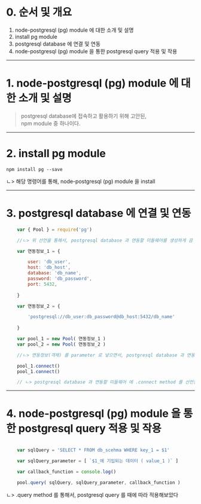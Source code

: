 # 0. 순서 및 개요   
   
1. node-postgresql (pg) module 에 대한 소개 및 설명   
2. install pg module   
3. postgresql database 에 연결 및 연동   
4. node-postgresql (pg) module 을 통한 postgresql query 적용 및 작용   

* * *   
# 1. node-postgresql (pg) module 에 대한 소개 및 설명   
   
>   postgresql database에 접속하고 활용하기 위해 고안된,   
>   npm module 중 하나이다.   
   
* * *
# 2. install pg module   
   
    npm install pg --save   
ㄴ> 해당 명령어를 통해, node-postgresql (pg) module 을 install   
   
* * *
# 3. postgresql database 에 연결 및 연동   
   
```javascript
    var { Pool } = require('pg')

    //ㄴ> 위 선언을 통해서, postgresql database 과 연동할 미들웨어를 생성하게 끔 하는 생성자 함수 를 가져왔다

    var 연동정보_1 = {

        user: 'db_user',
        host: 'db_host',
        database: 'db_name',
        password: 'db_password',
        port: 5432,
    
    }

    var 연동정보_2 = {

        'postgresql://db_user:db_password@db_host:5432/db_name'
    
    }

    var pool_1 = new Pool( 연동정보_1 )
    var pool_2 = new Pool( 연동정보_2 )

    //ㄴ> 연동정보(객체) 를 parameter 로 넣으면서, postgresql database 과 연동할 미들웨어를 변수로 생성/지정했다

    pool_1.connect()
    pool_1.connect()

    // ㄴ> postgresql database 과 연동할 미들웨어 에 .connect method 를 선언함으로써 postgresql database 와 연동하게 되었다

```
* * *
# 4. node-postgresql (pg) module 을 통한 postgresql query 적용 및 작용   
   
```javascript

    var sqlQuery = 'SELECT * FROM db_scehma WHERE key_1 = $1'

    var sqlQuery_parameter = [ `$1_에 기입되는 데이터 ( value_1 )` ]

    var callback_function = console.log()

    pool.query( sqlQuery, sqlQuery_parameter, callback_function )
```
ㄴ> .query method 를 통해서, postgresql query 를 때에 따라 적용해보았다
